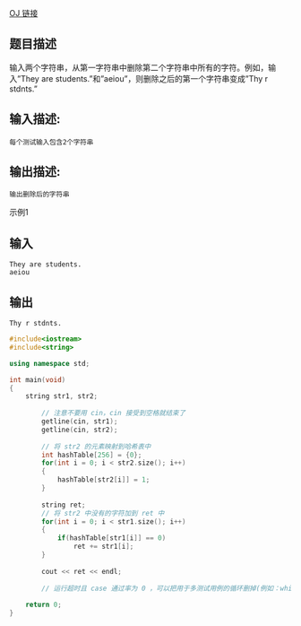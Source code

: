 [OJ 链接](https://www.nowcoder.com/practice/f0db4c36573d459cae44ac90b90c6212?tpId=85&&tqId=29868&rp=1&ru=/activity/oj&qru=/ta/2017test/question-ranking)

## 题目描述

输入两个字符串，从第一字符串中删除第二个字符串中所有的字符。例如，输入”They are students.”和”aeiou”，则删除之后的第一个字符串变成”Thy r stdnts.”

## 输入描述:

```
每个测试输入包含2个字符串
```

## 输出描述:

```
输出删除后的字符串
```

示例1

## 输入

```
They are students. 
aeiou
```

## 输出

```
Thy r stdnts.
```

```cpp
#include<iostream>
#include<string>

using namespace std;

int main(void)
{
    string str1, str2;
 
        // 注意不要用 cin，cin 接受到空格就结束了
        getline(cin, str1);
        getline(cin, str2);
        
        // 将 str2 的元素映射到哈希表中
        int hashTable[256] = {0};
        for(int i = 0; i < str2.size(); i++)
        {
            hashTable[str2[i]] = 1;
        }
        
        string ret;
    	// 将 str2 中没有的字符加到 ret 中
        for(int i = 0; i < str1.size(); i++)
        {
            if(hashTable[str1[i]] == 0)
                ret += str1[i];
        }
        
        cout << ret << endl;
		
    	// 运行超时且 case 通过率为 0 ，可以把用于多测试用例的循环删掉(例如：while(1))
    
    return 0;
}
```


